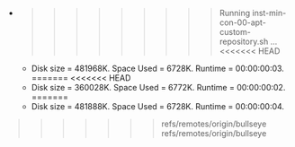 * >>>>>>>>> Running inst-min-con-00-apt-custom-repository.sh ...
<<<<<<< HEAD
  * Disk size = 481968K. Space Used = 6728K. Runtime = 00:00:00:03.
=======
<<<<<<< HEAD
  * Disk size = 360028K. Space Used = 6772K. Runtime = 00:00:00:02.
=======
  * Disk size = 481888K. Space Used = 6728K. Runtime = 00:00:00:04.
>>>>>>> refs/remotes/origin/bullseye
>>>>>>> refs/remotes/origin/bullseye
